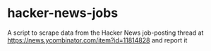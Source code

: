 # hacker-news-jobs
A script to scrape data from the Hacker News job-posting thread at https://news.ycombinator.com/item?id=11814828 and report it
